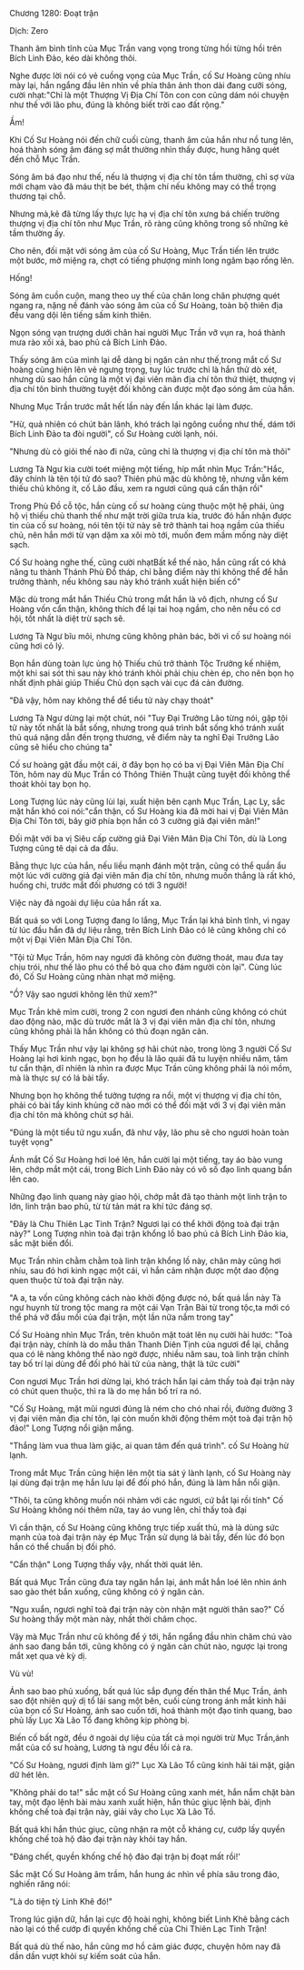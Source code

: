 




Chương 1280: Đoạt trận


Dịch: Zero

Thanh âm bình tĩnh của Mục Trần vang vọng trong từng hồi từng hồi trên Bích Linh Đảo, kéo dài không thôi.

Nghe được lời nói có vẻ cuồng vọng của Mục Trần, cố Sư Hoàng cũng nhíu mày lại, hắn ngẩng đầu lên nhìn về phía thân ảnh thon dài đang cưỡi sóng, cười nhạt:"Chỉ là một Thượng Vị Địa Chí Tôn con con cũng dám nói chuyện như thế với lão phu, đúng là không biết trời cao đất rộng."

Ầm!

Khi Cố Sư Hoàng nói đến chữ cuối cùng, thanh âm của hắn như nồ tung lên, hoá thành sóng âm đáng sợ mắt thường nhìn thấy được, hung hăng quét đến chỗ Mục Trần.

Sóng âm bá đạo như thế, nếu lả thượng vị địa chí tôn tầm thường, chỉ sợ vừa mới chạm vào đã máu thịt be bét, thậm chí nếu không may có thể trọng thương tại chỗ.

Nhưng mà,kẻ đã từng lấy thực lực hạ vị địa chí tôn xưng bá chiến trường thượng vị địa chí tôn như Mục Trần, rõ ràng cũng không trong số những kẻ tầm thường ấy.

Cho nên, đối mặt với sóng âm của cố Sư Hoàng, Mục Trần tiến lên trước một bước, mở miệng ra, chợt có tiếng phượng minh long ngâm bạo rống lên.

Hống!

Sóng âm cuồn cuộn, mang theo uy thế của chân long chân phượng quét ngang ra, nặng nề đánh vào sóng âm của cố Sư Hoàng, toàn bộ thiên địa đều vang dội lên tiếng sấm kinh thiên.

Ngọn sóng vạn trượng dưới chân hai người Mục Trần vỡ vụn ra, hoá thành mưa rào xối xả, bao phủ cả Bích Linh Đảo.

Thấy sóng âm của mình lại dễ dàng bị ngăn cản như thế,trong mắt cố Sư hoàng cũng hiện lên vẻ ngưng trọng, tuy lúc trước chỉ là hắn thử dò xét, nhưng dù sao hắn cũng là một vị đại viên mãn địa chí tôn thứ thiệt, thượng vị địa chí tôn bình thường tuyệt đối không cản được một đạo sóng âm của hắn.

Nhưng Mục Trần trước mắt hết lần này đến lần khác lại làm được.

"Hừ, quả nhiên có chút bản lãnh, khó trách lại ngông cuồng như thế, dám tới Bích Linh Đảo ta đòi người", cố Sư Hoàng cười lạnh, nói.

"Nhưng dù cỏ giỏi thế nào đi nữa, cũng chỉ là thượng vị địa chí tôn mà thôi"

Lương Tà Ngư kia cười toét miệng một tiếng, híp mắt nhìn Mục Trần:"Hắc, đây chính là tên tội tử đó sao? Thiên phú mặc dù không tệ, nhưng vẫn kém thiếu chủ không ít, cố Lão đầu, xem ra ngươi cũng quá cẩn thận rồi"

Trong Phù Đồ cỗ tộc, hắn cùng cố sư hoàng cùng thuộc một hệ phái, ủng hộ vị thiếu chủ thanh thế như mặt trời giữa trưa kia, trước đó hắn nhận được tin của cố sư hoàng, nói tên tội tử này sẽ trở thành tai hoạ ngầm của thiếu chủ, nên hắn mới từ vạn dặm xa xôi mò tới, muốn đem mầm mống này diệt sạch.

Cố Sư hoàng nghe thế, cũng cười nhạtBất kể thế nào, hắn cũng rất có khả năng tu thành Thánh Phù Đồ tháp, chỉ bằng điểm này thì không thể để hắn trưởng thành, nếu không sau này khó tránh xuất hiện biến cố"

Mặc dù trong mắt hắn Thiếu Chủ trong mắt hắn là vô địch, nhưng cố Sư Hoàng vốn cẩn thận, không thích để lại tai hoạ ngầm, cho nên nếu có cơ hội, tốt nhất là diệt trừ sạch sẽ.

Lương Tà Ngư bĩu môi, nhưng cũng không phản bác, bởi vì cố sư hoàng nói cũng hơi cỏ lý.

Bọn hắn dùng toàn lực ủng hộ Thiếu chủ trở thành Tộc Trưởng kế nhiệm, một khi sai sót thì sau này khó tránh khỏi phải chịu chèn ép, cho nên bọn họ nhất định phải giúp Thiếu Chủ dọn sạch vài cục đá cản đường.

"Đã vậy, hôm nay không thể để tiểu tử này chạy thoát"

Lương Tà Ngư dừng lại một chút, nói "Tuy Đại Trưởng Lão từng nói, gặp tội tử này tốt nhất là bắt sống, nhưng trong quá trình bắt sống khó tránh xuất thủ quá nặng dẫn đến trọng thương, về điểm này ta nghĩ Đại Trưởng Lão cũng sẽ hiểu cho chúng ta"

Cố sư hoàng gật đầu một cái, ờ đây bọn họ có ba vị Đại Viên Mãn Địa Chí Tôn, hôm nay dù Mục Trần có Thông Thiên Thuật cũng tuyệt đối không thể thoát khỏi tay bọn họ.

Long Tượng lúc này cũng lùi lại, xuất hiện bên cạnh Mục Trần, Lạc Ly, sắc mặt hắn khó coi nói:"cẩn thận, cố Sư Hoàng kia đã mời hai vị Đại Viên Mãn Địa Chí Tôn tới, bây giờ phía bọn hắn có 3 cường giả đại viên mãn!"

Đối mặt với ba vị Siêu cấp cường giả Đại Viên Mãn Địa Chí Tôn, dù là Long Tượng cũng tê dại cả da đầu.

Bằng thực lực của hắn, nếu liều mạnh đánh một trận, cũng có thể quần ẩu một lúc với cường giả đại viên mãn địa chí tôn, nhưng muốn thắng là rất khó, huống chi, trước mắt đối phương có tới 3 người!

Việc này đã ngoài dự liệu của hắn rất xa.

Bất quá so với Long Tượng đang lo lắng, Mục Trần lại khá bình tĩnh, vì ngay từ lúc đầu hắn đã dự liệu rằng, trên Bích Linh Đảo có lẽ cũng không chỉ có một vị Đại Viên Mãn Địa Chí Tôn.

"Tội tử Mục Trần, hôm nay ngươi đã không còn đường thoát, mau đưa tay chịu trói, như thế lão phu có thể bỏ qua cho đám người còn lại". Cùng lúc đó, Cố Sư Hoàng cũng nhàn nhạt mở miệng.

"Ồ? Vậy sao ngươi không lên thử xem?"

Mục Trần khẽ mỉm cười, trong 2 con ngươi đen nhánh cũng không có chút dao động nào, mặc dù trước mắt là 3 vị đại viên mãn địa chí tôn, nhưng cũng không phải là hắn không có thủ đoạn ngăn cản.

Thấy Mục Trần như vậy lại không sợ hãi chút nào, trong lòng 3 người Cố Sư Hoàng lại hơi kinh ngạc, bọn họ đều là lão quái đã tu luyện nhiều năm, tâm tư cẩn thận, dĩ nhiên là nhìn ra được Mục Trần cũng không phải là nói mồm, mà là thực sự có lá bài tẩy.

Nhưng bọn họ không thể tưởng tượng ra nổi, một vị thượng vị địa chí tôn, phải có bài tẩy kinh khủng cỡ nào mới có thể đối mặt với 3 vị đại viên mãn địa chí tôn mà không chút sợ hãi.

"Đúng là một tiểu tử ngu xuẩn, đã như vậy, lão phu sẽ cho ngươi hoàn toàn tuyệt vọng"

Ánh mắt Cố Sư Hoàng hơi loé lên, hắn cười lại một tiếng, tay áo bào vung lên, chớp mắt một cái, trong Bích Linh Đảo này có vô số đạo linh quang bắn lên cao.

Những đạo linh quang này giao hội, chớp mắt đã tạo thành một linh trận to lớn, linh trận bao phủ, từ từ tản mát ra khí tức đáng sợ.

"Đây là Chu Thiên Lạc Tinh Trận? Ngươi lại có thể khởi động toà đại trận này?" Long Tượng nhìn toà đại trận khổng lồ bao phủ cả Bích Linh Đảo kia, sắc mặt biến đổi.

Mục Trần nhìn chằm chằm toà linh trận khổng lồ này, chân mày cũng hơi nhíu, sau đó hơi kinh ngạc một cái, vì hắn cảm nhận được một dao động quen thuộc từ toà đại trận này.

"A a, ta vốn cũng không cách nào khởi động được nó, bất quá lần này Tà ngư huynh từ trong tộc mang ra một cái Vạn Trận Bài từ trong tộc,ta mới có thể phá vỡ đầu mối của đại trận, một lần nữa nắm trong tay"

Cố Sư Hoàng nhìn Mục Trần, trên khuôn mặt toát lên nụ cười hài hước: "Toà đại trận này, chính là do mẫu thân Thanh Diên Tịnh của ngươi để lại, chẳng qua có lẽ nàng không thể nào ngờ được, nhiều năm sau, toà linh trận chính tay bố trí lại dùng để đối phó hài tử của nàng, thật là tức cười"

Con ngươi Mục Trần hơi dừng lại, khó trách hắn lại cảm thấy toà đại trận này có chút quen thuộc, thì ra là do mẹ hắn bố trí ra nó.

"Cố Sự Hoàng, mặt mũi ngươi đúng là ném cho chó nhai rồi, đường đường 3 vị đại viên mãn địa chí tôn, lại còn muốn khởi động thêm một toà đại trận hộ đảo!" Long Tượng nổi giận mắng.

"Thắng làm vua thua làm giặc, ai quan tâm đến quá trình". cố Sư Hoàng hừ lạnh.

Trong mắt Mục Trần cũng hiện lên một tia sát ý lành lạnh, cố Sư Hoàng này lại dùng đại trận mẹ hắn lưu lại để đối phó hắn, đúng là làm hắn nổi giận.

"Thôi, ta cũng không muốn nói nhảm với các ngươi, cứ bắt lại rồi tính" Cố Sư Hoàng không nói thêm nữa, tay áo vung lên, chỉ thấy toà đại

Vì cần thận, cố Sư Hoàng cũng không trực tiếp xuất thủ, mà là dùng sức mạnh của toà đại trận này ép Mục Trần sử dụng lá bài tẩy, đến lúc đó bọn hắn có thể chuẩn bị đối phó.

"Cẩn thận" Long Tượng thấy vậy, nhất thời quát lên.

Bất quá Mục Trần cũng đưa tay ngăn hắn lại, ánh mắt hắn loé lên nhìn ánh sao gào thét bắn xuống, cũng không có ý ngăn cản.

"Ngu xuẩn, ngươi nghĩ toà đại trận này còn nhận mặt người thân sao?" Cố Sư hoàng thấy một màn này, nhất thời châm chọc.

Vậy mà Mục Trần như cũ không để ý tới, hắn ngẩng đầu nhìn chăm chú vào ánh sao đang bắn tới, cũng không có ý ngăn cản chút nào, ngược lại trong mắt xẹt qua vẻ kỳ dị.

Vù vù!

Ánh sao bao phủ xuống, bất quá lúc sắp đụng đến thân thể Mục Trần, ánh sao đột nhiên quỷ dị tổ lái sang một bên, cuối cùng trong ánh mắt kinh hãi của bọn cố Sư Hoàng, ánh sao cuốn tới, hoá thành một đạo tinh quang, bao phủ lấy Lục Xà Lão Tổ đang không kịp phòng bị.

Biến cố bất ngờ, đều ở ngoài dự liệu của tất cả mọi người trừ Mục Trần,ánh mắt của cố sư hoàng, Lương tà ngư đều lồi cả ra.

"Cố Sư Hoàng, ngươi định làm gì?" Lục Xà Lão Tổ cũng kinh hãi tái mặt, giận dữ hét lên.

"Không phải do ta!" sắc mặt cố Sư Hoàng cũng xanh mét, hắn nắm chặt bàn tay, một đạo lệnh bài màu xanh xuất hiện, hắn thúc giục lệnh bài, định khống chế toà đại trận này, giải vây cho Lục Xà Lão Tổ.

Bất quá khi hắn thúc giục, cũng nhận ra một cỗ kháng cự, cướp lấy quyền khống chế toà hộ đảo đại trận này khỏi tay hắn.

"Đáng chết, quyền khống chế hộ đảo đại trận bị đoạt mất rồi!'

Sắc mặt Cố Sư Hoàng âm trầm, hắn hung ác nhìn về phía sâu trong đảo, nghiến răng nói:

"Là do tiện tỳ Linh Khê đó!"

Trong lúc giận dữ, hắn lại cực độ hoài nghi, không biết Linh Khê bằng cách nào lại có thể cướp đi quyền khống chế của Chi Thiên Lạc Tinh Trận!

Bất quá dù thế nào, hắn cũng mơ hồ cảm giác được, chuyện hôm nay đã dần dần vượt khỏi sự kiếm soát của hắn.




